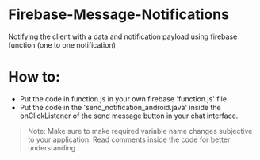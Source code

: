 # Firebase-Message-Notifications
Notifying the client with a data and notification payload using firebase function (one to one notification) 

# How to: 
- Put the code in function.js in your own firebase 'function.js' file.
- Put the code in the 'send_notification_android.java' inside the onClickListener of the send message button in your chat interface.

>Note: Make sure to make required variable name changes subjective to your application.
>Read comments inside the code for better understanding

